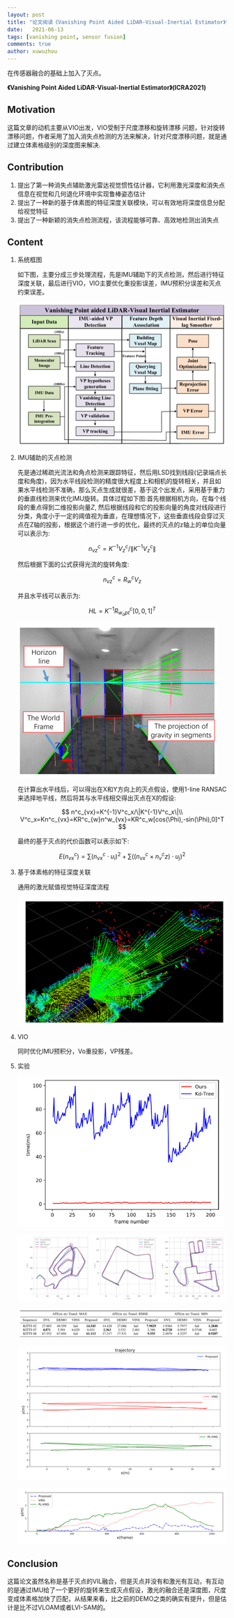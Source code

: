 ```yaml
---
layout: post
title: "论文阅读《Vanishing Point Aided LiDAR-Visual-Inertial Estimator》"
date:   2021-06-13
tags: [vanishing point, sensor fusion]
comments: true
author: xuwuzhou
---
```


在传感器融合的基础上加入了灭点。

<!-- more -->

**《Vanishing Point Aided LiDAR-Visual-Inertial Estimator》(ICRA2021)**

## Motivation

   这篇文章的动机主要从VIO出发，VIO受制于尺度漂移和旋转漂移 问题，针对旋转漂移问题，作者采用了加入消失点检测的方法来解决，针对尺度漂移问题，就是通过建立体素格级别的深度图来解决.


## Contribution

1. 提出了第一种消失点辅助激光雷达视觉惯性估计器，它利用激光深度和消失点信息在视觉和几何退化环境中实现鲁棒姿态估计
2. 提出了一种新的基于体素图的特征深度关联模块，可以有效地将深度信息分配给视觉特征
3. 提出了一种新颖的消失点检测流程，该流程能够可靠、高效地检测出消失点

## Content

1. 系统框图

   如下图，主要分成三步处理流程，先是IMU辅助下的灭点检测，然后进行特征深度关联，最后进行VIO，VIO主要优化重投影误差，IMU预积分误差和灭点约束误差。

   ![论文30图片2](../images/论文30图片2.png)

2. IMU辅助的灭点检测

   先是通过稀疏光流法和角点检测来跟踪特征，然后用LSD找到线段(记录端点长度和角度)，因为水平线段检测的精度很大程度上和相机的旋转相关，并且如果水平线检测不准确，那么灭点生成就很差，基于这个出发点，采用基于重力的垂直线检测来优化IMU旋转。具体过程如下图:首先根据相机方向，在每个线段的重点得到二维投影向量$Z$, 然后根据线段和它的投影向量的角度对线段进行分类，角度小于一定的阈值视为垂直，在理想情况下，这些垂直线段会穿过灭点在Z轴的投影，根据这个进行进一步的优化，最终的灭点的z轴上的单位向量可以表示为:
   
   $$
   n^c_{vz}=K^{-1}V^c_z/\|K^{-1}V^c_z\|
   $$
   
   然后根据下面的公式获得光流的旋转角度:
   
   $$
   n^c_{vz}=R^c_wV_z
   $$
   
   并且水平线可以表示为:
   
   $$
   HL=K^{-1}R^c_{w_opt}[0,0,1]^T
   $$
   
   ![论文30图片3](../images/论文30图片3.png)
   
   在计算出水平线后，可以得出在X和Y方向上的灭点假设，使用1-line RANSAC来选择地平线，然后将其与水平线相交得出灭点在X的假设:
   
   $$
   n^c_{vx}=K^{-1}V^c_x/\|K^{-1}V^c_x\|\\
   V^c_x=Kn^c_{vx}=KR^c_{w}n^w_{vx}=KR^c_w[cos(\Phi),-sin(\Phi),0]^T
   $$
   
   最终的基于灭点的代价函数可以表示如下:
   
   $$
   E(n^c_{vx})=\sum(n^c_{vx}\cdot u_i)^2+\sum((n^c_{vx}\times n^c_vz)\cdot u_j)^2
   $$
   
3. 基于体素格的特征深度关联

   通用的激光赋值视觉特征深度流程

   ![论文30图片4](../images/论文30图片4.png)
   
4. VIO

   同时优化IMU预积分，Vo重投影，VP残差。
   
5. 实验
   
   ![论文30图片5](../images/论文30图片5.png)
   
   ![论文30图片6](../images/论文30图片6.png)
   
   ![论文30图片7](../images/论文30图片7.png)
   
   ![论文30图片8](../images/论文30图片8.png)
   
   ![论文30图片9](../images/论文30图片9.png)
   
## Conclusion

   这篇论文虽然名称是基于灭点的VIL融合，但是灭点并没有和激光有互动，有互动的是通过IMU给了一个更好的旋转来生成灭点假设，激光的融合还是深度图，尺度变成体素格加快了匹配，从结果来看，比之前的DEMO之类的确实有提升，但是估计是比不过VLOAM或者LVI-SAM的。